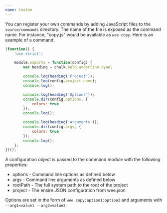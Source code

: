 ```yaml
---
name: Custom
---
```


You can register your own commands by adding JavaScript files to the `source/commands` directory. The name of the file is exposed as the command name. For instance, "copy.js" would be available as `wee copy`. Here is an example of a command.

```javascript
(function() {
	'use strict';

	module.exports = function(config) {
		var heading = chalk.bold.underline.cyan;

		console.log(heading('Project'));
		console.log(config.project.name);
		console.log();

		console.log(heading('Options'));
		console.dir(config.options, {
			colors: true
		});
		console.log();

		console.log(heading('Arguments'));
		console.dir(config.args, {
			colors: true
		});
		console.log();
	};
})();
```

A configuration object is passed to the command module with the following properties:

* options - Command line options as defined below
* args - Command line arguments as defined below
* rootPath - The full system path to the root of the project
* project - The ensire JSON configuration from wee.json

Options are set in the form of `wee copy:option1:option2` and arguments with `--arg1=value1 --arg2=value2`.